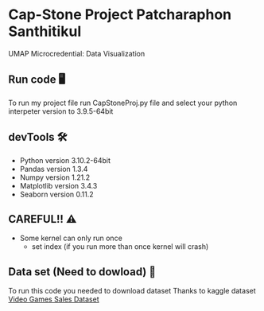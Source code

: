 # Cap-Stone Project Patcharaphon Santhitikul 
UMAP Microcredential: Data Visualization

## Run code 🖥️
To run my project file run CapStoneProj.py file and select your python interpeter version to 3.9.5-64bit

## devTools 🛠
- Python version 3.10.2-64bit
- Pandas version 1.3.4
- Numpy version 1.21.2
- Matplotlib version 3.4.3
- Seaborn version 0.11.2

## CAREFUL!! ⚠️
- Some kernel can only run once 
    - set index (if you run more than once kernel will crash)

## Data set (Need to dowload) 🥺
To run this code you needed to download dataset
Thanks to kaggle dataset [Video Games Sales Dataset](https://www.kaggle.com/sidtwr/videogames-sales-dataset)